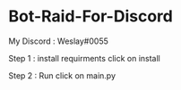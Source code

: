 # Bot-Raid-For-Discord
My Discord : Weslay#0055

Step 1 : install requirments
click on install

Step 2 : Run
click on main.py
